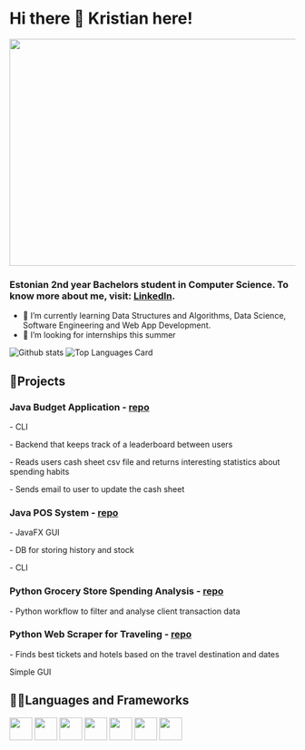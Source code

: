 # Hi there 👋 Kristian here!

<p align="center">

  <img src="https://github.com/kristiantamm/kristiantamm/assets/66665144/d2afa21e-8135-4589-b665-7f027f83433e" height="400px" width="800px">
</p>
<h3>
Estonian 2nd year Bachelors student in Computer Science. To know more about me, visit: <a href="https://www.linkedin.com/in/tammkristian/">LinkedIn</a>.
</h3>

- 🌱 I’m currently learning Data Structures and Algorithms, Data Science, Software Engineering and Web App Development.
- 🤝 I’m looking for internships this summer


![Github stats](https://github-readme-stats.vercel.app/api?username=kristiantamm&theme=highcontrast&show_icons=true&count_private=true)
![Top Languages Card](https://github-readme-stats.vercel.app/api/top-langs/?username=kristiantamm&layout=compact&size_weight=0.2&count_weight=0.8)

<h2>🚧Projects</h2>

<h3>Java Budget Application - <a href="https://github.com/HMaandi/OOP_ryhmatoo_2023">repo</a></h3>
<p>- CLI</p>
<p>- Backend that keeps track of a leaderboard between users</p>
<p>- Reads users cash sheet csv file and returns interesting statistics about spending habits</p>
<p>- Sends email to user to update the cash sheet</p>
<h3>Java POS System - <a href="https://github.com/kristiantamm/POS_System_SE23/tree/master">repo</a></h3>
<p>- JavaFX GUI</p>
<p>- DB for storing history and stock</p>
<p>- CLI</p>
<h3>Python Grocery Store Spending Analysis - <a href="https://github.com/kristiantamm/SJ_AT_Bilance_projekt">repo</a></h3>
<p>- Python workflow to filter and analyse client transaction data</p>
<h3>Python Web Scraper for Traveling - <a href="https://github.com/kristiantamm/Proge1_Ryhmatoo_ReisiSkanner">repo</a></h3>
<p>- Finds best tickets and hotels based on the travel destination and dates</p>
<p>Simple GUI</p>

<h2>👨‍💻Languages and Frameworks</h2>

<code><img height="40" src="https://abrudz.github.io/logos/Python.svg"></code>
<code><img height="40" src="https://abrudz.github.io/logos/Java.svg"></code>
<code><img height="40" src="https://abrudz.github.io/logos/JS.svg"></code>
<code><img height="40" src="https://raw.githubusercontent.com/shinokada/shinokada/master/assets/jupyter-notebook.png"></code>
<code><img height="40" src="https://github.com/bablubambal/All_logo_and_pictures/blob/main/frameworks/vuejs.svg"></code>
<code><img height="40" src="https://github.com/bablubambal/All_logo_and_pictures/blob/main/others/html.svg"></code>
<code><img height="40" src="https://github.com/bablubambal/All_logo_and_pictures/blob/main/others/css.svg"></code>
